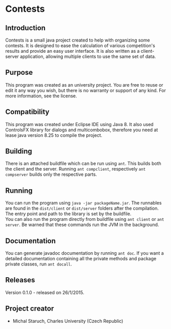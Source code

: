 Contests
=======

## Introduction

Contests is a small java project created to help with organizing some contests. It is designed to ease the calculation of various competition's results and provide an easy user interface. It is also written as a client-server application, allowing multiple clients to use the same set of data.

## Purpose

This program was created as an university project. You are free to reuse or edit it any way you wish, but there is no warranty or support of any kind. For more information, see the license.

## Compatibility

This program was created under Eclipse IDE using Java 8. It also used ControlsFX library for dialogs and multicombobox, therefore you need at lease java version 8.25 to compile the project.

## Building

There is an attached buildfile which can be run using `ant`. This builds both the client and the server. Running `ant compclient`, respectively `ant compserver` builds only the respective parts.

## Running

You can run the program using `java -jar packageName.jar`. The runnables are found in the `dist/client` or `dist/server` folders after the compilation. The entry point and path to the library is set by the buildfile.  
You can also run the program directly from buildfile using `ant client` or `ant server`. Be warned that these commands run the JVM in the background.

## Documentation

You can generate javadoc documentation by running `ant doc`. If you want a detailed documentation containing all the private methods and package private classes, run `ant docall`. 

## Releases

Version 0.1.0 - released on 26/1/2015.

## Project creator

- Michal Staruch, Charles University (Czech Republic)
